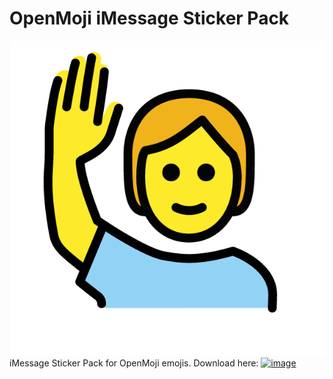 # OpenMoji iMessage Sticker Pack

![image](header.png)
iMessage Sticker Pack for OpenMoji emojis. Download here:
[![image](https://developer.apple.com/app-store/marketing/guidelines/images/badge-download-on-the-app-store.svg)](https://itunes.apple.com/us/app/openmoji-stickers/id1401939102?ls=1&mt=8)
